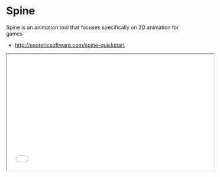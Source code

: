 # Spine 

Spine is an animation tool that focuses specifically on 2D animation for games

* http://esotericsoftware.com/spine-quickstart

<iframe src="//www.youtube.com/embed/_70JQvzFfWs" width="560" height="314" allowfullscreen="allowfullscreen" />


Photoshop-LayersToPNG.jsx exports images in a layer group. You can import the exported images to Spine

* https://gist.github.com/NathanSweet/c8e2f6e1d79dedd56e8c

Let's create a rocket animation.
Sample project is here. 

* http://kwiksher.com/daily/blog/spine/Spine.zip



Steps
1. Create a new Kwik project
1. A layer group - rocket consists of body, wingR, wingL and tale
1. export the 'rocket' layer group with LayersToPNG.jsx
1. Open Spine and create a new spine project and import the parts of rocket
1. Make animations in Spine
1. Export the spine project. It outputs json, atlas and png files.
1. Kwik to publish the project and preview it with Corona simulator.
1. Create a custom file of rocket_image.lua to use the files(json, atlas, png) from Spine.
1. Publish again to make the custom file enable to work

## LayersToPNG
creating a new Kwik project and exporting the rocket parts with LayersToPNG.js<img class="alignnone size-medium" src="./img/spine/2017-01-23_1613.png" alt="" width="600" />

you can find layer png files and <strong>page1.json </strong>

<img class="alignnone size-medium" src="./img/spine/2017-01-23_1614.png" alt="" width="400" />

Open Spine and import data. You can set page1.json from Browse button and set Skeleton name as" rocket". Then click OK

<img class="alignnone size-medium" src="./img/spine/2017-01-23_1616.png" alt="" width="600" />

If Missing is displayed, you need to set the correct images folder

<img class="alignnone size-medium" src="./img/spine/2017-01-24_1418.png" alt="" width="600" />

Set the images folder path from Tree Panel &gt; Images &gt; Path

<img class="alignnone size-medium" src="./img/spine/2017-01-23_1619.png" alt="" width="300" />

select images folder and click Open to set the images folder.

<img class="alignnone size-medium" src="./img/spine/2017-01-23_1620.png" alt="" width="600" />

Now the images are displayed

<img class="alignnone size-medium" src="./img/spine/2017-01-23_1621.png" alt="" width="600" />


## Spine
You don't need to use  background image. So make it uncheck "Export". I modified the background color transparent to focus the rocket.

<img class="alignnone size-medium" src="./img/spine/2017-01-23_1635.png" alt="" width="600" />

Set the center to the origin. This is important for importing the spine animation later to Kwik/Corona

<img class="alignnone size-medium" src="./img/spine/2017-01-23_1659.png" alt="" width="600" />

### Making bones

<img class="alignnone size-medium" src="./img/spine/2017-01-23_2256.png" alt="" width="600" />

Making animations. I named the animation as <strong>"animation"</strong>

<img class="alignnone size-medium" src="./img/spine/2017-01-23_2258.png" alt="" width="600" />

### Export

<img class="alignnone size-medium" src="./img/spine/2017-01-23_2259.png" alt="" width="300" />

Select JSON and Create atlas checked. Output folder is <strong>"build4/assets/sprites"</strong>

<img class="alignnone size-medium" src="./img/spine/2017-01-23_2300.png" alt="" width="600" />

In the sample project, you can preview it with Corona simulator. Please open <strong>spine/main.lua</strong> with Corona simulator

<img class="alignnone size-medium" src="./img/spine/2017-01-23_2304.png" alt="" width="600" />

<img class="alignnone size-medium" src="./img/spine/2017-01-23_2305.png" alt="" width="300" />

## Kwik 

Now please go back to work with Kwik. Publish the project to generate the lua files.

<img class="alignnone size-medium" src="./img/spine/2017-01-24_1438.png" alt="" width="300" />

You find <strong>rocket_image_.lua</strong> in build4/components/page01 folder

<img class="alignnone size-medium" src="./img/spine/2017-01-23_2308.png" alt="" width="500" />

### Custom the file

* create page01 folder under \build4\custom\components\
* copy rocket_image_.lua to  \build4\custom\components\page01
* then edit the three functions. Add extlib.spine library, replace display.newImageRect for spine:newImageRect, add event functions.

<img class="alignnone size-medium" src="./img/spine/2017-01-24_1014.png" alt="" width="500" />

Modify the custom rocket_image_.lua.  You need to use spine library and spine:newImagerect instead of display.newImageRect. Here is the three parts of modified custom/components/page01/rocket_image_.lua

```lua
local spine = require("extlib.spine").new("rocket")

function _M:localPos(UI)
  local sceneGroup  = UI.scene.view
  local layer       = UI.layer
    
    layer.rocket = spine:newImageRect( _K.imgDir..imagePath, imageWidth, imageHeight)

    layer.rocket.imagePath = imagePath
    layer.rocket.x = mX
    layer.rocket.y = mY
    layer.rocket.alpha = oriAlpha
    layer.rocket.oldAlpha = oriAlpha
    layer.rocket.blendMode = ""
    layer.rocket.oriX = layer.rocket.x
    layer.rocket.oriY = layer.rocket.y
    layer.rocket.oriXs = layer.rocket.xScale
    layer.rocket.oriYs = layer.rocket.yScale
    layer.rocket.name = "rocket"
    sceneGroup.rocket = layer.rocket
    sceneGroup:insert( layer.rocket)
  
end
```

###

* add layer.rocket.state:setAnimationByName(0, "animation", true)
* animation track 0 and "animation" with looping true

```lua
function _M:allListeners(UI)
  local sceneGroup  = UI.scene.view
  local layer       = UI

  layer.rocket.state:setAnimationByName(0, "animation", true)

end
```

###
dipose is added in _M:toDispose func
```lua
function _M:toDispose(UI)
  local sceneGroup  = UI.scene.view
  local layer       = UI.layer

  layer.rocket:dispose()

end
```

### Publish
press Publish on Kwik Panel to enable the custom file injected to the built codes.

### Copy Spine Files
Copy spine-corona, spine-lua folders and spine.lua in spine folder of Sample project and paste them like this

* build4/extlib/spine.lua
* build4/spine-corona
* buiild4/spine-lua

<img class="alignnone size-medium" src="./img/spine/2017-01-24_1447.png" alt="" width="500" />

### Publish
Publish again to make the custom file enabled to work.

<img class="alignnone size-medium" src="./img/spine/2017-01-24_1438.png" alt="" width="300" />

### Animation and Event Handling
For example, the following code is to change animation by touch event. You can add it to _M:localPos() function.

```lua
layer.rocket:addEventListener("touch", function (event)
    if event.phase ~= "ended" and event.phase ~= "cancelled" then return end
    local state = layer.rocket.state
    local name = state:getCurrent(0).animation.name
    if name == "animation" then
    state:setAnimationByName(0, "launch", false)
    elseif name == "launch" then
    state:setAnimationByName(0, "animation", true)
    end
end)
```

### Animation Mix

For example, the following code is loading **spineboy** sprite in rocket_image_.lua
newImageRect function has the 4th argument to set animation mix to make smooth transition

```lua
local spine = require("extlib.spine").new("spineboy", "walk") -- default animation is walk
layer.rocket = spine:newImageRect( _K.imgDir..imagePath, imageWidth, imageHeight,
    function(stateData)
        stateData:setMix("walk", "jump", 0.2)
        stateData:setMix("jump", "run", 0.2)
    end)
```

### Animation State Event
you can recive the events from the animation state with the following functions. Each function dispatches the event to the corresponding action. You need to create actions with the same names below in Kwik

* state_start
* state_interrupt
* state_end
* state_complete
* state_dispose
* state_event

<img class="alignnone size-medium" src="./img/spine/spine 0008.jpg" alt="" width="200" />

Please add the following code to _M:localPos() function if you like to use the events
```lua
  layer.rocket.state.onStart = function(entry)
    UI.animName  = entry.animation.name
    UI.scene:dispatchEvent({name = "action_state_start", entry=entry })
  end
  
  layer.rocket.state.onInterrupt = function(entry)
    UI.animName  = entry.animation.name
    UI.scene:dispatchEvent({name = "action_state_interrupt", entry=entry })
  end
  
  layer.rocket.state.onEnd = function (entry)
    UI.animName  = entry.animation.name
    UI.scene:dispatchEvent({name = "action_state_end", entry=entry })
  end
  
  layer.rocket.state.onComplete = function (entry)
    UI.animName  = entry.animation.name
    UI.scene:dispatchEvent({name = "action_state_complete", entry=entry })
  end
  
  layer.rocket.state.onDispose = function (entry)
    UI.animName  = entry.animation.name
    UI.scene:dispatchEvent({name = "action_state_dispose", entry=entry })
  end
  
  layer.rocket.state.onEvent = function (entry, event)
    UI.animName  = entry.animation.name
    UI.eventName = event.data.name
    UI.scene:dispatchEvent({name = "action_state_event", entry=entry })
  end

  ```

### By the way, 
the sample project used Particles replacement. The fire layer and the background are replaced with the particles.

<img class="alignnone size-medium" src="./img/spine/2017-01-23_2306.png" alt="" width="600" />

You can find the sample particles in CoronaSDK_Emitter_Viewer_Sample folder.

<img class="alignnone size-medium" src="./img/spine/2017-01-24_1454.png" alt="" width="600" />

I changed the emit angle as 180 for air_stars.  Editing particles(Kaboom) on Kwik4 is only available for users who purchased a Kwik license. 

Enjoy
